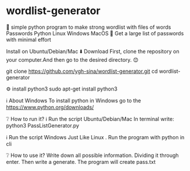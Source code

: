 # wordlist-generator
🔑
simple python program to make strong wordlist  with files of words
Passwords Python Linux Windows MacOS
🔑 Get a large list of passwords with minimal effort

Install on Ubuntu/Debian/Mac
⬇️ Download
First, clone the repository on your computer.And then go to the desired directory.
😊

git clone https://github.com/ygh-sina/wordlist-generator.git
cd wordlist-generator

⚙️ install python3 
sudo apt-get install python3


ℹ️ About Windows
To install python in Windows go to the https://www.python.org/downloads/

❔ How to run it?
ℹ️ Run the script Ubuntu/Debian/Mac
In terminal write: python3 PassListGenerator.py

ℹ️ Run the script Windows
Just Like Linux . Run the program with python in cli 

❔ How to use it?
Write down all possible information. Dividing it through enter. Then write a generate.
The program will create pass.txt
